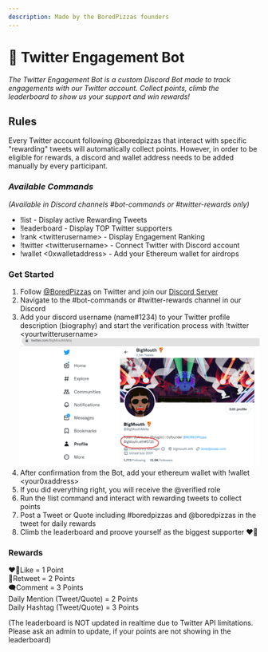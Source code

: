 ```yaml
---
description: Made by the BoredPizzas founders
---
```


# 🤖 Twitter Engagement Bot

_The Twitter Engagement Bot is a custom Discord Bot made to track engagements with our Twitter account. Collect points, climb the leaderboard to show us your support and win rewards!_

## Rules

Every Twitter account following @boredpizzas that interact with specific "rewarding" tweets will automatically collect points. However, in order to be eligible for rewards, a discord and wallet address needs to be added manually by every participant.

### _Available Commands_

_(Available in Discord channels #bot-commands or #twitter-rewards only)_

* !list - Display active Rewarding Tweets
* !leaderboard - Display TOP Twitter supporters
* !rank \<twitterusername> - Display Engagement Ranking
* !twitter \<twitterusername> - Connect Twitter with Discord account
* !wallet <0xwalletaddress> - Add your Ethereum wallet for airdrops

### **Get Started**

1. Follow [@BoredPizzas](https://twitter.com/BoredPizzas) on Twitter and join our [Discord Server](https://discord.com/invite/GbwykC99N6)
2. Navigate to the #bot-commands or #twitter-rewards channel in our Discord
3. Add your discord username (name#1234) to your Twitter profile description (biography) and start the verification process with !twitter \<yourtwitterusername> ![](<.gitbook/assets/image (1).png>)
4. After confirmation from the Bot, add your ethereum wallet with !wallet \<your0xaddress>
5. If you did everything right, you will receive the @verified role
6. Run the !list command and interact with rewarding tweets to collect points
7. Post a Tweet or Quote including #boredpizzas and @boredpizzas in the tweet for daily rewards
8. Climb the leaderboard and proove yourself as the biggest supporter ❤️‍🔥

### Rewards

❤️‍🔥Like = 1 Point\
🔁Retweet = 2 Points\
🗨️Comment = 3 Points\
Daily Mention (Tweet/Quote) = 2 Points\
Daily Hashtag (Tweet/Quote) = 3 Points

(The leaderboard is NOT updated in realtime due to Twitter API limitations. Please ask an admin to update, if your points are not showing in the leaderboard)
